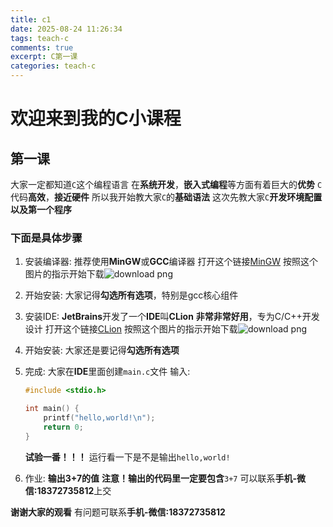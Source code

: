 ```yaml
---
title: c1
date: 2025-08-24 11:26:34
tags: teach-c
comments: true
excerpt: C第一课
categories: teach-c
---
```


# 欢迎来到我的C小课程

## 第一课

大家一定都知道`C`这个编程语言
在**系统开发**，**嵌入式编程**等方面有着巨大的**优势**
`C`代码**高效**，**接近硬件**
所以我开始教大家`C`的**基础语法**
这次先教大家`C`**开发环境配置以及第一个程序**

### 下面是具体步骤

1. 安装编译器:
   推荐使用**MinGW**或**GCC**编译器
   打开这个链接[MinGW](https://www.mingw-w64.org/)
   按照这个图片的指示开始下载![download png](https://wushicheems.github.io/1/mingwd.png)

2. 开始安装:
   大家记得**勾选所有选项**，特别是gcc核心组件

3. 安装IDE:
   **JetBrains**开发了一个**IDE**叫**CLion**
   **非常非常好用**，专为C/C++开发设计
   打开这个链接[CLion](https://jetbrains.com/clion)
   按照这个图片的指示开始下载![download png](https://wushicheems.github.io/1/cliond.png)

4. 开始安装:
   大家还是要记得**勾选所有选项**

5. 完成:
   大家在**IDE**里面创建`main.c`文件
   输入:
   ```c
   #include <stdio.h>
   
   int main() {
       printf("hello,world!\n");
       return 0;
   }
   ```
   
   **试验一番！！！**
   运行看一下是不是输出`hello,world!`

6. 作业:
   **输出3+7的值**
   **注意！输出的代码里一定要包含**`3+7`
   可以联系**手机-微信:18372735812**上交

**谢谢大家的观看**
有问题可联系**手机-微信:18372735812**